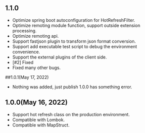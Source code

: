

## 1.1.0

- Optimize spring boot autoconfiguration for HotRefreshFilter.
- Optimize remoting module function, support outside extension processing.
- Optimize remoting api.
- Support fastjson plugin to transform json format conversion.
- Support add executable test script to debug the environment convenience.
- Support the external plugins of the client side.
- [#2] Fixed
- Fixed many other bugs.



##1.0.1(May 17, 2022)

- Nothing was added, just publish 1.0.0 has something error.



## 1.0.0(May 16, 2022)

- Support hot refresh class on the production environment.
- Compatible with Lombok.
- Compatible with MapStruct.



